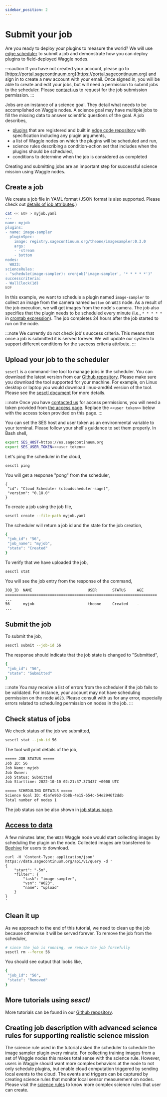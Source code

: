 ```yaml
---
sidebar_position: 2
---
```


# Submit your job

Are you ready to deploy your plugins to measure the world? We will use [edge scheduler](../about/architecture.md#edge-scheduler-es) to submit a job and demonstrate how you can deploy plugins to field-deployed Waggle nodes. 

:::caution
If you have not created your account, please go to [https://portal.sagecontinuum.org](https://portal.sagecontinuum.org) and sign in to create a new account with your email. Once signed in, you will be able to create and edit your jobs, but will need a permission to submit jobs to the scheduler. Please [contact-us](../contact-us.md) to request for the job submission permission.
:::

Jobs are an instance of a science goal. They detail what needs to be accomplished on Waggle nodes. A science goal may have multiple jobs to fill the missing data to answer scientific questions of the goal. A job describes,
- [plugins](../about/architecture.md#what-is-a-plugin) that are registered and built in [edge code repository](../about/architecture.md#edge-code-repository-ecr) with specification including any plugin arguments,
- a list of Waggle nodes on which the plugins will be scheduled and run,
- science rules describing a condition-action set that includes when the plugins should be scheduled,
- conditions to determine when the job is considered as completed

Creating and submitting jobs are an important step for successful science mission using Waggle nodes.

## Create a job

We create a job file in YAML format (JSON format is also supported. Please check out [details of job attributes](https://github.com/waggle-sensor/edge-scheduler/tree/main/docs/sesctl).)

```bash
cat << EOF > myjob.yaml
---
name: myjob
plugins:
- name: image-sampler
  pluginSpec:
    image: registry.sagecontinuum.org/theone/imagesampler:0.3.0
    args:
    - -stream
    - bottom
nodes:
  W023:
scienceRules:
- "schedule(image-sampler): cronjob('image-sampler', '* * * * *')"
successcriteria:
- WallClock(1d)
EOF
```

In this example, we want to schedule a plugin named `image-sampler` to collect an image from the camera named `bottom` on `W023` node. As a result of the job execution, we will get images from the node's camera. The job also specifies that the plugin needs to be scheduled every minute (i.e., `* * * * *` in [crontab expression](https://crontab.guru/)). The job completes 24 hours after the job started to run on the node.

:::note
We currently do not check job's success criteria. This means that once a job is submitted it is served forever. We will update our system to support different conditions for the success criteria attribute.
:::

## Upload your job to the scheduler

`sesctl` is a command-line tool to manage jobs in the scheduler. You can download the latest version from our [Github repository](https://github.com/waggle-sensor/edge-scheduler/releases). Please make sure you download the tool supported for your machine. For example, on Linux desktop or laptop you would download linux-amd64 version of the tool. Please see the [sesctl document](https://github.com/waggle-sensor/edge-scheduler/tree/main/docs/sesctl#readme) for more details.

:::note
Once you have [contacted us](../contact-us.md) for access permissions, you will need a token provided from [the access page](https://portal.sagecontinuum.org/account/access). Replace the `<<user token>>` below with the access token provided on this page.
:::

You can set the SES host and user token as an environmental variable to your terminal. Please follow your shell's guidance to set them properly. In Bash shell,
```bash
export SES_HOST=https://es.sagecontinuum.org
export SES_USER_TOKEN=<<user token>>
```

Let's ping the scheduler in the cloud,
```bash
sesctl ping
```

You will get a response "pong" from the scheduler,
```
{
 "id": "Cloud Scheduler (cloudscheduler-sage)",
 "version": "0.18.0"
}
```

To create a job using the job file,
```bash
sesctl create --file-path myjob.yaml
```

The scheduler will return a job id and the state for the job creation,
```bash
{
 "job_id": "56",
 "job_name": "myjob",
 "state": "Created"
}
```

To verify that we have uploaded the job,
```bash
sesctl stat
```

You will see the job entry from the response of the command,
```bash
JOB_ID  NAME                         USER       STATUS     AGE     
====================================================================
...
56      myjob                        theone     Created    - 
...
```

## Submit the job

To submit the job,

```bash
sesctl submit --job-id 56
```

The response should indicate that the job state is changed to "Submitted",
```bash
{
 "job_id": "56",
 "state": "Submitted"
}
```

:::note
You may receive a list of errors from the scheduler if the job fails to be validated. For instance, your account may not have scheduling permission on the node `W023`. Please consult with us for any error, especially errors related to scheduling permission on nodes in the job.
:::

## Check status of jobs
We check status of the job we submitted,
```bash
sesctl stat --job-id 56
```

The tool will print details of the job,
```bash
===== JOB STATUS =====
Job ID: 56
Job Name: myjob
Job Owner: 
Job Status: Submitted
Job Starttime: 2022-10-10 02:21:37.373437 +0000 UTC

===== SCHEDULING DETAILS =====
Science Goal ID: 45afe963-5b8b-4e15-654c-54e2946f2ddb
Total number of nodes 1
```

The job status can be also shown in [job status page](https://portal.sagecontinuum.org/job-status).

## [Access to data](./access-waggle-sensors.md)

A few minutes later, the `W023` Waggle node would start collecting images by scheduling the plugin on the node. Collected images are transferred to [Beehive](../about/architecture.md#beehive) for users to download.

```console
curl -H 'Content-Type: application/json' https://data.sagecontinuum.org/api/v1/query -d '
{
    "start": "-5m",
    "filter": {
        "task": "image-sampler",
        "vsn": "W023",
        "name": "upload"
    }
}
'
```

## Clean it up
As we approach to the end of this tutorial, we need to clean up the job because otherwise it will be served forever. To remove the job from the scheduler,
```bash
# since the job is running, we remove the job forcefully
sesctl rm --force 56
```

You should see output that looks like,
```bash
{
 "job_id": "56",
 "state": "Removed"
}
```

## More tutorials using _sesctl_

More tutorials can be found in our [Github repository](https://github.com/waggle-sensor/edge-scheduler/tree/main/docs/sesctl).

## Creating job description with advanced science rules for supporting realistic science mission
The science rule used in the tutorial asked the scheduler to schedule the image sampler plugin every minute. For collecting training images from a set of Waggle nodes this makes total sense with the science rule. However, users in Waggle should want more complex behaviors at the node to not only schedule plugins, but enable cloud computation triggered by sending local events to the cloud. The events and triggers can be captured by creating science rules that monitor local sensor measurement on nodes. Please visit the [science rules](https://github.com/waggle-sensor/edge-scheduler/blob/main/docs/sciencerules/README.md) to know more complex science rules that user can create.
